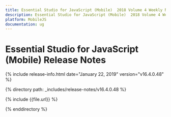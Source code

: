 ```yaml
---
title: Essential Studio for JavaScript (Mobile)  2018 Volume 4 Weekly Nuget  Release Notes  
description: Essential Studio for JavaScript (Mobile)  2018 Volume 4 Weekly Nuget  Release Notes  
platform: MobileJS
documentation: ug
---
```


# Essential Studio for JavaScript (Mobile)  Release Notes  

{% include release-info.html date="January 22, 2019"  version="v16.4.0.48" %} 


{% directory path: _includes/release-notes/v16.4.0.48 %}

{% include {{file.url}} %}

{% enddirectory %}